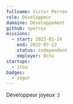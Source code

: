 ```yaml
---
fullname: Victor Perron
role: Développeur
domaine: Développement
github: vperron
missions:
  - start: 2022-01-24
    end: 2022-07-22
    status: independent
    employer: Octo
startups:
  - itou
badges:
  - segur
---
```


Développeur joyeux :)
